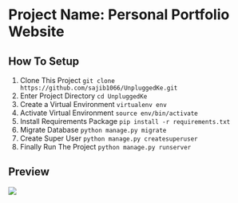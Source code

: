 # Project Name: Personal Portfolio Website

## How To Setup
1. Clone This Project `git clone https://github.com/sajib1066/UnpluggedKe.git`
2. Enter Project Directory `cd UnpluggedKe`
3. Create a Virtual Environment `virtualenv env`
4. Activate Virtual Environment `source env/bin/activate`
5. Install Requirements Package `pip install -r requirements.txt`
6. Migrate Database `python manage.py migrate`
7. Create Super User `python manage.py createsuperuser`
8. Finally Run The Project `python manage.py runserver`

## Preview
[![](http://img.youtube.com/vi/wslL3llm0UQ/0.jpg)](http://www.youtube.com/watch?v=wslL3llm0UQ "")
